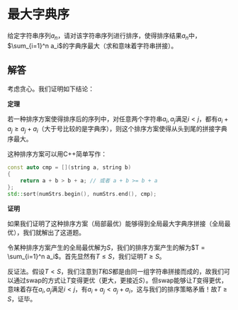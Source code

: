 # 最大字典序

给定字符串序列$a_n$，请对该字符串序列进行排序，使得排序结果$a_n$中，$\sum_{i=1}^n a_i$的字典序最大（求和意味着字符串拼接）。

## 解答

考虑贪心。我们证明如下结论：

**定理**

若一种排序方案使得排序后的序列中，对任意两个字符串$a_i, a_j$满足$i < j$，都有$a_i + a_j \geq a_j + a_i$（大于号比较的是字典序），则这个排序方案使得从头到尾的拼接字典序最大。

这种排序方案可以用C++简单写作：

```cpp
const auto cmp = [](string a, string b)
{
    return a + b > b + a; // 或者 a + b >= b + a
};
std::sort(numStrs.begin(), numStrs.end(), cmp);
```

**证明**

如果我们证明了这种排序方案（局部最优）能够得到全局最大字典序拼接（全局最优），我们就解出了这道题。

令某种排序方案产生的全局最优解为$S$，我们的排序方案产生的解为$T = \sum_{i=1}^n a_i$。首先显然有$T \leq S$，我们证明$T \geq S$。

反证法。假设$T < S$，我们注意到$T$和$S$都是由同一组字符串拼接而成的，故我们可以通过swap的方式让$T$变得更优（更大，更接近$S$）。但swap能够让$T$变得更优，意味着存在$a_i, a_j$满足$i < j$，有$a_i + a_j < a_j + a_i$，这与我们的排序策略矛盾！故$T \geq S$，证毕。
